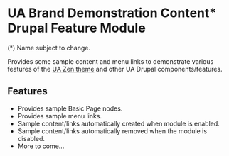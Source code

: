 # UA Brand Demonstration Content* Drupal Feature Module

(*) Name subject to change.

Provides some sample content and menu links to demonstrate various features of the [UA Zen theme](https://bitbucket.org/uabrandingdigitalassets/ua_zen) and other UA Drupal components/features.

## Features

- Provides sample Basic Page nodes.
- Provides sample menu links.
- Sample content/links automatically created when module is enabled.
- Sample content/links automatically removed when the module is disabled.
- More to come...
